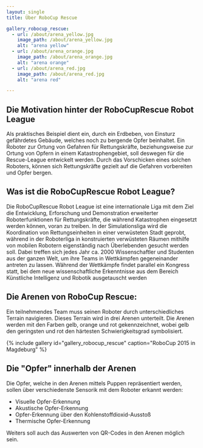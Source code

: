 ```yaml
---
layout: single
title: Über RoboCup Rescue

gallery_robocup_rescue:
  - url: /about/arena_yellow.jpg
    image_path: /about/arena_yellow.jpg
    alt: "arena yellow"
  - url: /about/arena_orange.jpg
    image_path: /about/arena_orange.jpg
    alt: "arena orange"
  - url: /about/arena_red.jpg
    image_path: /about/arena_red.jpg
    alt: "arena red"

---
```


## Die Motivation hinter der RoboCupRescue Robot League

Als praktisches Beispiel dient ein, durch ein Erdbeben, von Einsturz gefährdetes Gebäude, welches noch zu bergende Opfer beinhaltet. Ein Roboter zur Ortung von Gefahren für Rettungskräfte, beziehungsweise zur Ortung von Opfern in einem Katastrophengebiet, soll deswegen für die Rescue-League entwickelt werden. Durch das Vorschicken eines solchen Roboters, können sich Rettungskräfte gezielt auf die Gefahren vorbereiten und Opfer bergen.



## Was ist die RoboCupRescue Robot League?

Die RoboCupRescue Robot League ist eine internationale Liga mit dem Ziel die Entwicklung, Erforschung und Demonstration erweiterter Roboterfunktionen für Rettungskräfte, die während Katastrophen eingesetzt werden können, voran zu treiben. In der Simulationsliga wird die Koordination von Rettungseinheiten in einer verwüsteten Stadt geprobt, während in der Roboterliga in konstruierten verwüsteten Räumen mithilfe von mobilen Robotern eigenständig nach Überlebenden gesucht werden soll.
Dabei treffen sich jedes Jahr ca. 2000 Wissenschaftler und Studenten aus der ganzen Welt, um ihre Teams in Wettkämpfen gegeneinander antreten zu lassen. Während der Wettkämpfe findet parallel ein Kongress statt, bei dem neue wissenschaftliche Erkenntnisse aus dem Bereich Künstliche Intelligenz und Robotik ausgetauscht werden



## Die Arenen von RoboCup Rescue:

Ein teilnehmendes Team muss seinen Roboter durch unterschiedliches Terrain navigieren.
Dieses Terrain wird in drei Arenen unterteilt. Die Arenen werden mit den Farben gelb, orange und rot gekennzeichnet, wobei gelb den geringsten und rot den härtesten Schwierigkeitsgrad symbolisiert.

{% include gallery id="gallery_robocup_rescue" caption="RoboCup 2015 in Magdeburg" %}


## Die "Opfer" innerhalb der Arenen

Die Opfer, welche in den Arenen mittels Puppen repräsentiert werden, sollen über verschiedenste Sensorik mit dem Roboter erkannt werden:

* Visuelle Opfer-Erkennung
* Akustische Opfer-Erkennung
* Opfer-Erkennung über den Kohlenstoffdioxid-Ausstoß
* Thermische Opfer-Erkennung


Weiters soll auch das Auswerten von QR-Codes in den Arenen möglich sein.
